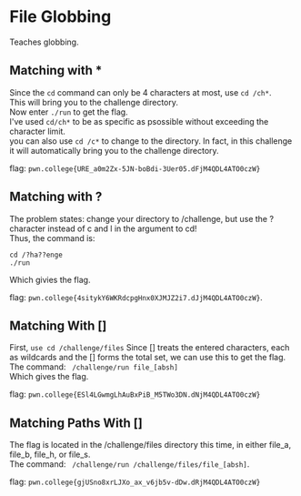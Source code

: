 # File Globbing
Teaches globbing.

## Matching with *
Since the `cd` command can only be 4 characters at most, use `cd /ch*`.  
This will bring you to the challenge directory.  
Now enter `./run` to get the flag.  
I've used `cd/ch*` to be as specific as psossible without exceeding the character limit.  
you can also use `cd /c*` to change to the directory. In fact, in this challenge it will automatically bring you to the challenge directory.  

flag: `pwn.college{URE_a0m2Zx-5JN-boBdi-3Uer05.dFjM4QDL4ATO0czW}`

## Matching with ?
The problem states: 
change your directory to /challenge, but use the ? character instead of c and l in the argument to cd!  
Thus, the command is:
```
cd /?ha??enge
./run
```
Which givies the flag.  

flag: `pwn.college{4sitykY6WKRdcpgHnx0XJMJZ2i7.dJjM4QDL4ATO0czW}`. 

## Matching With []
First, `use cd /challenge/files` 
Since [] treats the entered characters, each as wildcards and the [] forms the total set, we can use this to get the flag.  
The command: ` /challenge/run file_[absh]`  
Which gives the flag.

flag: `pwn.college{ESl4LGwmgLhAuBxPiB_M5TWo3DN.dNjM4QDL4ATO0czW}`

## Matching Paths With [] 
The flag is located in the /challenge/files directory this time, in either file_a, file_b, file_h, or file_s.  
The command: ` /challenge/run /challenge/files/file_[absh]`.  

flag: `pwn.college{gjUSno8xrLJXo_ax_v6jb5v-dDw.dRjM4QDL4ATO0czW}`


